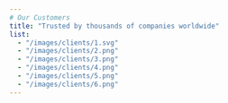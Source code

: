 ```yaml
---
# Our Customers
title: "Trusted by thousands of companies worldwide"
list:
  - "/images/clients/1.svg"
  - "/images/clients/2.png"
  - "/images/clients/3.png"
  - "/images/clients/4.png"
  - "/images/clients/5.png"
  - "/images/clients/6.png"
---
```

